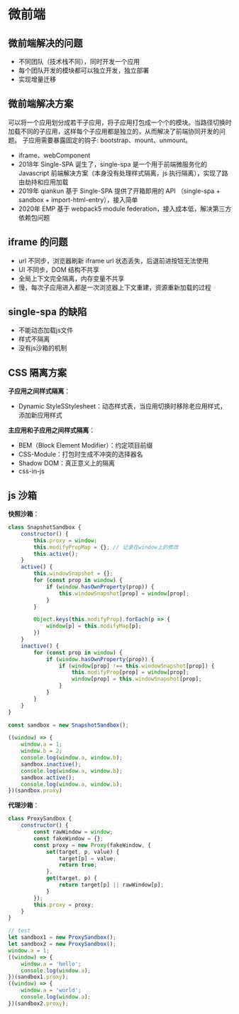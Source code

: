 # 微前端

## 微前端解决的问题
- 不同团队（技术栈不同），同时开发一个应用
- 每个团队开发的模块都可以独立开发，独立部署
- 实现增量迁移

## 微前端解决方案
可以将一个应用划分成若干子应用，将子应用打包成一个个的模块。当路径切换时加载不同的子应用，这样每个子应用都是独立的，从而解决了前端协同开发的问题。
子应用需要暴露固定的钩子: bootstrap、mount、unmount。

- iframe、webComponent
- 2018年 Single-SPA 诞生了，single-spa 是一个用于前端微服务化的 Javascript 前端解决方案（本身没有处理样式隔离，js 执行隔离），实现了路由劫持和应用加载
- 2019年 qiankun 基于 Single-SPA 提供了开箱即用的 API （single-spa + sandbox + import-html-entry），接入简单
- 2020年 EMP 基于 webpack5 module federation，接入成本低，解决第三方依赖包问题 

## iframe 的问题
- url 不同步，浏览器刷新 iframe url 状态丢失，后退前进按钮无法使用
- UI 不同步，DOM 结构不共享
- 全局上下文完全隔离，内存变量不共享
- 慢，每次子应用进入都是一次浏览器上下文重建，资源重新加载的过程

## single-spa 的缺陷
- 不能动态加载js文件
- 样式不隔离
- 没有js沙箱的机制

## CSS 隔离方案
 
**子应用之间样式隔离**： 
- Dynamic StyleSStylesheet：动态样式表，当应用切换时移除老应用样式，添加新应用样式

**主应用和子应用之间样式隔离**：
- BEM（Block Element Modifier）：约定项目前缀
- CSS-Module：打包时生成不冲突的选择器名
- Shadow DOM：真正意义上的隔离
- css-in-js

## js 沙箱

**快照沙箱**：
```js
class SnapshotSandbox {
    constructor() {
        this.proxy = window;
        this.modifyPropMap = {}; // 记录在window上的修改
        this.active();
    }
    active() {
        this.windowSnapshot = {};
        for (const prop in window) {
            if (window.hasOwnProperty(prop)) {
                this.windowSnapshot[prop] = window[prop];
            }
        }

        Object.keys(this.modifyProp).forEach(p => {
            window[p] = this.modifyMap[p];
        })
    }
    inactive() {
        for (const prop in window) {
            if (window.hasOwnProperty(prop)) {
                if (window[prop] !== this.windowSnapshot[prop]) {
                    this.modifyProp[prop] = window[prop];
                    window[prop] = this.windowSnapshot[prop];
                }
            }
        }
    }
}

const sandbox = new SnapshotSandbox();

((window) => {
    window.a = 1;
    window.b = 2;
    console.log(window.a, window.b);
    sandbox.inactive();
    console.log(window.a, window.b);
    sandbox.active();
    console.log(window.a, window.b); 
})(sandbox.proxy)
```
**代理沙箱**：
```js
class ProxySandbox {
    constructor() {
        const rawWindow = window;
        const fakeWindow = {};
        const proxy = new Proxy(fakeWindow, {
            set(target, p, value) {
                target[p] = value;
                return true;
            },
            get(target, p) {
                return target[p] || rawWindow[p];
            }
        });
        this.proxy = proxy;
    }
}

// test
let sandbox1 = new ProxySandbox();
let sandbox2 = new ProxySandbox();
window.a = 1;
((window) => {
    window.a = 'hello';
    console.log(window.a);
})(sandbox1.proxy);
((window) => {
    window.a = 'world';
    console.log(window.a);
})(sandbox2.proxy);
```

